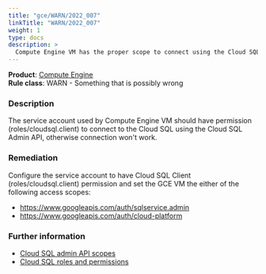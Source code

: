 ```yaml
---
title: "gce/WARN/2022_007"
linkTitle: "WARN/2022_007"
weight: 1
type: docs
description: >
  Compute Engine VM has the proper scope to connect using the Cloud SQL Admin API
---
```


**Product**: [Compute Engine](https://cloud.google.com/compute)\
**Rule class**: WARN - Something that is possibly wrong

### Description

The service account used by Compute Engine VM should have permission
(roles/cloudsql.client) to connect to the Cloud SQL using the Cloud SQL Admin
API, otherwise connection won't work.

### Remediation

Configure the service account to have Cloud SQL Client (roles/cloudsql.client)
permission and set the GCE VM the either of the following access scopes:

- https://www.googleapis.com/auth/sqlservice.admin
- https://www.googleapis.com/auth/cloud-platform

### Further information

- [Cloud SQL admin API scopes](https://cloud.google.com/sql/docs/mysql/connect-compute-engine.html#prereq)
- [Cloud SQL roles and permissions](https://cloud.google.com/sql/docs/mysql/roles-and-permissions#introduction)
